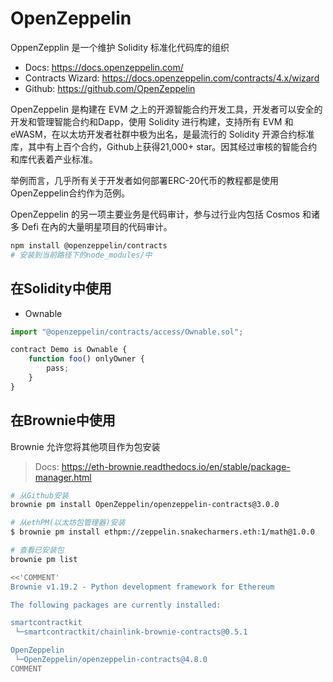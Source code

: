 # OpenZeppelin

OppenZepplin 是一个维护 Solidity 标准化代码库的组织

- Docs: <https://docs.openzeppelin.com/>
- Contracts Wizard: <https://docs.openzeppelin.com/contracts/4.x/wizard>
- Github: <https://github.com/OpenZeppelin>

OpenZeppelin 是构建在 EVM 之上的开源智能合约开发工具，开发者可以安全的开发和管理智能合约和Dapp，使用 Solidity 进行构建，支持所有 EVM 和eWASM，在以太坊开发者社群中极为出名，是最流行的 Solidity 开源合约标准库，其中有上百个合约，Github上获得21,000+ star。因其经过审核的智能合约和库代表着产业标准。

举例而言，几乎所有关于开发者如何部署ERC-20代币的教程都是使用OpenZeppelin合约作为范例。

OpenZeppelin 的另一项主要业务是代码审计，参与过行业内包括 Cosmos 和诸多 Defi 在內的大量明星项目的代码审计。

```bash
npm install @openzeppelin/contracts
# 安装到当前路径下的node_modules/中
```

## 在Solidity中使用

- Ownable

```js
import "@openzeppelin/contracts/access/Ownable.sol";

contract Demo is Ownable {
    function foo() onlyOwner {
        pass;
    }
}
```

## 在Brownie中使用

Brownie 允许您将其他项目作为包安装

> Docs: <https://eth-brownie.readthedocs.io/en/stable/package-manager.html>

```bash
# 从Github安装
brownie pm install OpenZeppelin/openzeppelin-contracts@3.0.0

# 从ethPM(以太坊包管理器)安装
$ brownie pm install ethpm://zeppelin.snakecharmers.eth:1/math@1.0.0

# 查看已安装包
brownie pm list

<<'COMMENT'
Brownie v1.19.2 - Python development framework for Ethereum

The following packages are currently installed:

smartcontractkit
 └─smartcontractkit/chainlink-brownie-contracts@0.5.1

OpenZeppelin
 └─OpenZeppelin/openzeppelin-contracts@4.8.0
COMMENT
```
